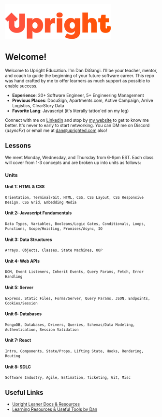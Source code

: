 ![alt text](./images/upright-logo.png)

# Welcome!

Welcome to Upright Education. I'm Dan DiGangi. I'll be your teacher, mentor, and coach to guide the beginning of your future software career. This repo was hand crafted by me to offer learners as much support as possible to enable success.

- **Experience**: 20+ Software Engineer, 5+ Engineering Management
- **Previous Places**: DocuSign, Apartments.com, Active Campaign, Arrive Logistics, ClearStory Data
- **Favorite Lang**: Javascript (it's literally tattoo'ed on my leg)

Connect with me on [LinkedIn](https://linkedin.com/in/dandigangi) and stop by [my website](https://dandigangi.com) to get to know me better. It's never to early to start networking. You can DM me on Discord (*asyncFx*) or email me at [dan@uprighted.com](mailto:dan@uprighted.com) also!

## Lessons

We meet Monday, Wednesday, and Thursday from 6-9pm EST. Each class will cover from 1-3 concepts and are broken up into units as follows:

### Units
#### **Unit 1**: HTML & CSS

    Orientation, Terminal/Git, HTML, CSS, CSS Layout, CSS Responsive Design, CSS Grid, Embedding Media

#### **Unit 2**: Javascript Fundamentals

    Data Types, Variables, Booleans/Logic Gates, Conditionals, Loops, Functions, Scope/Hoisting, Promises/Async, IO

#### **Unit 3**: Data Structures

    Arrays, Objects, Classes, State Machines, OOP

#### **Unit 4**: Web APIs

    DOM, Event Listeners, Inherit Events, Query Params, Fetch, Error Handling

#### **Unit 5**: Server

    Express, Static Files, Forms/Server, Query Params, JSON, Endpoints, Cookies/Session

#### **Unit 6**: Databases

    MongoDB, Databases, Drivers, Queries, Schemas/Data Modeling, Authentication, Session Validation

#### **Unit 7**: React

    Intro, Components, State/Props, Lifting State, Hooks, Rendering, Routing

#### **Unit 8**: SDLC
    Software Industry, Agile, Estimation, Ticketing, Git, Misc

## Useful Links
- [Upright Leaner Docs & Resources](https://docs.google.com/spreadsheets/d/1AaCzerodp1Rqa0684xE4C1UuFhF-fW3dANEuNho8sjs/edit#gid=0)
- [Learning Resources & Useful Tools by Dan](https://docs.google.com/spreadsheets/d/1AdjKsEMjw3zezS4bnVrAAY1neh8-QdBm1QKxmWMkxAI/edit#gid=0)